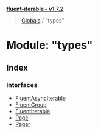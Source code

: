 **[fluent-iterable - v1.7.2](../README.md)**

> [Globals](../README.md) / "types"

# Module: "types"

## Index

### Interfaces

* [FluentAsyncIterable](../interfaces/_types_.fluentasynciterable.md)
* [FluentGroup](../interfaces/_types_.fluentgroup.md)
* [FluentIterable](../interfaces/_types_.fluentiterable.md)
* [Page](../interfaces/_types_.page.md)
* [Pager](../interfaces/_types_.pager.md)
